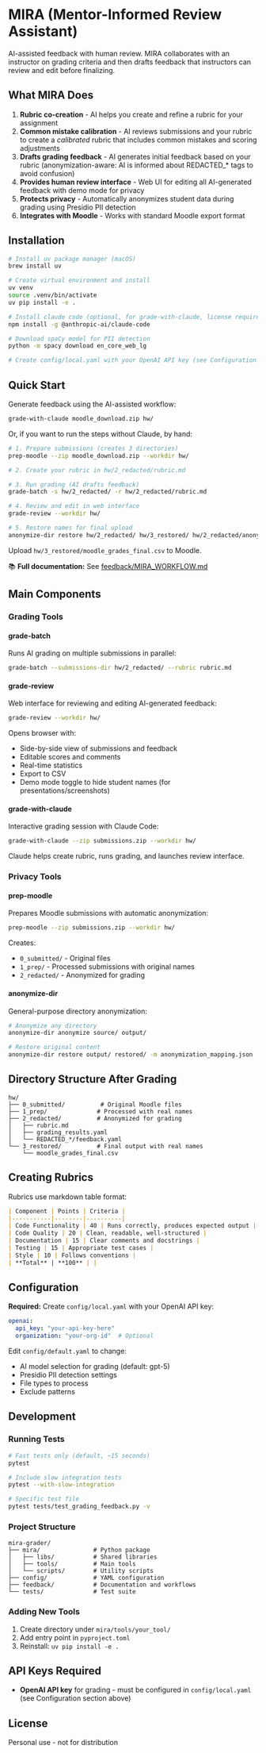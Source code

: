 # MIRA (Mentor-Informed Review Assistant)

AI-assisted feedback with human review. 
MIRA collaborates with an instructor on grading criteria and then drafts feedback that instructors can review and edit before finalizing.

## What MIRA Does

1. **Rubric co-creation** - AI helps you create and refine a rubric for your assignment
2. **Common mistake calibration** - AI reviews submissions and your rubric to create a *calibrated* rubric that includes common mistakes and scoring adjustments
3. **Drafts grading feedback** - AI generates initial feedback based on your rubric (anonymization-aware: AI is informed about REDACTED_* tags to avoid confusion)
4. **Provides human review interface** - Web UI for editing all AI-generated feedback with demo mode for privacy
5. **Protects privacy** - Automatically anonymizes student data during grading using Presidio PII detection
6. **Integrates with Moodle** - Works with standard Moodle export format

## Installation

```bash
# Install uv package manager (macOS)
brew install uv

# Create virtual environment and install
uv venv
source .venv/bin/activate
uv pip install -e .

# Install claude code (optional, for grade-with-claude, license required)
npm install -g @anthropic-ai/claude-code

# Download spaCy model for PII detection
python -m spacy download en_core_web_lg

# Create config/local.yaml with your OpenAI API key (see Configuration section below)
```

## Quick Start

Generate feedback using the AI-assisted workflow:

```bash
grade-with-claude moodle_download.zip hw/
```

Or, if you want to run the steps without Claude, by hand:

```bash
# 1. Prepare submissions (creates 3 directories)
prep-moodle --zip moodle_download.zip --workdir hw/

# 2. Create your rubric in hw/2_redacted/rubric.md

# 3. Run grading (AI drafts feedback)
grade-batch -s hw/2_redacted/ -r hw/2_redacted/rubric.md

# 4. Review and edit in web interface
grade-review --workdir hw/

# 5. Restore names for final upload
anonymize-dir restore hw/2_redacted/ hw/3_restored/ hw/2_redacted/anonymization_mapping.json
```

Upload `hw/3_restored/moodle_grades_final.csv` to Moodle.

📚 **Full documentation:** See [feedback/MIRA_WORKFLOW.md](feedback/MIRA_WORKFLOW.md)

## Main Components

### Grading Tools

#### grade-batch
Runs AI grading on multiple submissions in parallel:
```bash
grade-batch --submissions-dir hw/2_redacted/ --rubric rubric.md
```

#### grade-review
Web interface for reviewing and editing AI-generated feedback:
```bash
grade-review --workdir hw/
```
Opens browser with:
- Side-by-side view of submissions and feedback
- Editable scores and comments
- Real-time statistics
- Export to CSV
- Demo mode toggle to hide student names (for presentations/screenshots)

#### grade-with-claude
Interactive grading session with Claude Code:
```bash
grade-with-claude --zip submissions.zip --workdir hw/
```
Claude helps create rubric, runs grading, and launches review interface.

### Privacy Tools

#### prep-moodle
Prepares Moodle submissions with automatic anonymization:
```bash
prep-moodle --zip submissions.zip --workdir hw/
```
Creates:
- `0_submitted/` - Original files
- `1_prep/` - Processed submissions with original names
- `2_redacted/` - Anonymized for grading

#### anonymize-dir
General-purpose directory anonymization:
```bash
# Anonymize any directory
anonymize-dir anonymize source/ output/

# Restore original content
anonymize-dir restore output/ restored/ -m anonymization_mapping.json
```

## Directory Structure After Grading

```
hw/
├── 0_submitted/          # Original Moodle files
├── 1_prep/              # Processed with real names
├── 2_redacted/          # Anonymized for grading
│   ├── rubric.md
│   ├── grading_results.yaml
│   └── REDACTED_*/feedback.yaml
└── 3_restored/          # Final output with real names
    └── moodle_grades_final.csv
```

## Creating Rubrics

Rubrics use markdown table format:

```markdown
| Component | Points | Criteria |
|-----------|--------|----------|
| Code Functionality | 40 | Runs correctly, produces expected output |
| Code Quality | 20 | Clean, readable, well-structured |
| Documentation | 15 | Clear comments and docstrings |
| Testing | 15 | Appropriate test cases |
| Style | 10 | Follows conventions |
| **Total** | **100** | |
```

## Configuration

**Required:** Create `config/local.yaml` with your OpenAI API key:

```yaml
openai:
  api_key: "your-api-key-here"
  organization: "your-org-id"  # Optional
```

Edit `config/default.yaml` to change:
- AI model selection for grading (default: gpt-5)
- Presidio PII detection settings
- File types to process
- Exclude patterns

## Development

### Running Tests
```bash
# Fast tests only (default, ~15 seconds)
pytest

# Include slow integration tests
pytest --with-slow-integration

# Specific test file
pytest tests/test_grading_feedback.py -v
```

### Project Structure
```
mira-grader/
├── mira/               # Python package
│   ├── libs/           # Shared libraries
│   ├── tools/          # Main tools
│   └── scripts/        # Utility scripts
├── config/             # YAML configuration
├── feedback/           # Documentation and workflows
└── tests/              # Test suite
```

### Adding New Tools
1. Create directory under `mira/tools/your_tool/`
2. Add entry point in `pyproject.toml`
3. Reinstall: `uv pip install -e .`

## API Keys Required

- **OpenAI API key** for grading - must be configured in `config/local.yaml` (see Configuration section above)

## License

Personal use - not for distribution
